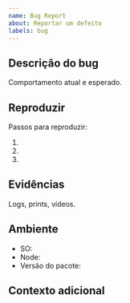 ```yaml
---
name: Bug Report
about: Reportar um defeito
labels: bug
---
```


## Descrição do bug

Comportamento atual e esperado.

## Reproduzir

Passos para reproduzir:

1.
2.
3.

## Evidências

Logs, prints, vídeos.

## Ambiente

- SO:
- Node:
- Versão do pacote:

## Contexto adicional
